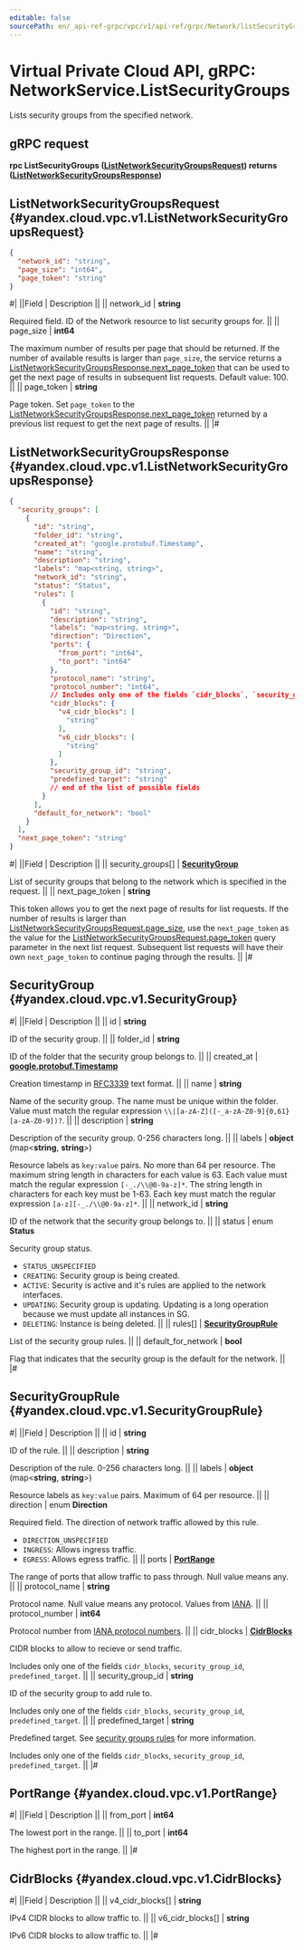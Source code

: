 ```yaml
---
editable: false
sourcePath: en/_api-ref-grpc/vpc/v1/api-ref/grpc/Network/listSecurityGroups.md
---
```


# Virtual Private Cloud API, gRPC: NetworkService.ListSecurityGroups

Lists security groups from the specified network.

## gRPC request

**rpc ListSecurityGroups ([ListNetworkSecurityGroupsRequest](#yandex.cloud.vpc.v1.ListNetworkSecurityGroupsRequest)) returns ([ListNetworkSecurityGroupsResponse](#yandex.cloud.vpc.v1.ListNetworkSecurityGroupsResponse))**

## ListNetworkSecurityGroupsRequest {#yandex.cloud.vpc.v1.ListNetworkSecurityGroupsRequest}

```json
{
  "network_id": "string",
  "page_size": "int64",
  "page_token": "string"
}
```

#|
||Field | Description ||
|| network_id | **string**

Required field. ID of the Network resource to list security groups for. ||
|| page_size | **int64**

The maximum number of results per page that should be returned. If the number of available
results is larger than `page_size`,
the service returns a [ListNetworkSecurityGroupsResponse.next_page_token](#yandex.cloud.vpc.v1.ListNetworkSecurityGroupsResponse)
that can be used to get the next page of results in subsequent list requests. Default value: 100. ||
|| page_token | **string**

Page token. Set `page_token`
to the [ListNetworkSecurityGroupsResponse.next_page_token](#yandex.cloud.vpc.v1.ListNetworkSecurityGroupsResponse)
returned by a previous list request to get the next page of results. ||
|#

## ListNetworkSecurityGroupsResponse {#yandex.cloud.vpc.v1.ListNetworkSecurityGroupsResponse}

```json
{
  "security_groups": [
    {
      "id": "string",
      "folder_id": "string",
      "created_at": "google.protobuf.Timestamp",
      "name": "string",
      "description": "string",
      "labels": "map<string, string>",
      "network_id": "string",
      "status": "Status",
      "rules": [
        {
          "id": "string",
          "description": "string",
          "labels": "map<string, string>",
          "direction": "Direction",
          "ports": {
            "from_port": "int64",
            "to_port": "int64"
          },
          "protocol_name": "string",
          "protocol_number": "int64",
          // Includes only one of the fields `cidr_blocks`, `security_group_id`, `predefined_target`
          "cidr_blocks": {
            "v4_cidr_blocks": [
              "string"
            ],
            "v6_cidr_blocks": [
              "string"
            ]
          },
          "security_group_id": "string",
          "predefined_target": "string"
          // end of the list of possible fields
        }
      ],
      "default_for_network": "bool"
    }
  ],
  "next_page_token": "string"
}
```

#|
||Field | Description ||
|| security_groups[] | **[SecurityGroup](#yandex.cloud.vpc.v1.SecurityGroup)**

List of security groups that belong to the network which is specified in the request. ||
|| next_page_token | **string**

This token allows you to get the next page of results for list requests. If the number of results
is larger than [ListNetworkSecurityGroupsRequest.page_size](#yandex.cloud.vpc.v1.ListNetworkSecurityGroupsRequest), use
the `next_page_token` as the value
for the [ListNetworkSecurityGroupsRequest.page_token](#yandex.cloud.vpc.v1.ListNetworkSecurityGroupsRequest) query parameter
in the next list request. Subsequent list requests will have their own
`next_page_token` to continue paging through the results. ||
|#

## SecurityGroup {#yandex.cloud.vpc.v1.SecurityGroup}

#|
||Field | Description ||
|| id | **string**

ID of the security group. ||
|| folder_id | **string**

ID of the folder that the security group belongs to. ||
|| created_at | **[google.protobuf.Timestamp](https://developers.google.com/protocol-buffers/docs/reference/google.protobuf#timestamp)**

Creation timestamp in [RFC3339](https://www.ietf.org/rfc/rfc3339.txt) text format. ||
|| name | **string**

Name of the security group.
The name must be unique within the folder.
Value must match the regular expression ``\\|[a-zA-Z]([-_a-zA-Z0-9]{0,61}[a-zA-Z0-9])?``. ||
|| description | **string**

Description of the security group. 0-256 characters long. ||
|| labels | **object** (map<**string**, **string**>)

Resource labels as `key:value` pairs.
No more than 64 per resource.
The maximum string length in characters for each value is 63.
Each value must match the regular expression `[-_./\\@0-9a-z]*`.
The string length in characters for each key must be 1-63.
Each key must match the regular expression `[a-z][-_./\\@0-9a-z]*`. ||
|| network_id | **string**

ID of the network that the security group belongs to. ||
|| status | enum **Status**

Security group status.

- `STATUS_UNSPECIFIED`
- `CREATING`: Security group is being created.
- `ACTIVE`: Security is active and it's rules are applied to the network interfaces.
- `UPDATING`: Security group is updating. Updating is a long operation because we must update all instances in SG.
- `DELETING`: Instance is being deleted. ||
|| rules[] | **[SecurityGroupRule](#yandex.cloud.vpc.v1.SecurityGroupRule)**

List of the security group rules. ||
|| default_for_network | **bool**

Flag that indicates that the security group is the default for the network. ||
|#

## SecurityGroupRule {#yandex.cloud.vpc.v1.SecurityGroupRule}

#|
||Field | Description ||
|| id | **string**

ID of the rule. ||
|| description | **string**

Description of the rule. 0-256 characters long. ||
|| labels | **object** (map<**string**, **string**>)

Resource labels as `` key:value `` pairs. Maximum of 64 per resource. ||
|| direction | enum **Direction**

Required field. The direction of network traffic allowed by this rule.

- `DIRECTION_UNSPECIFIED`
- `INGRESS`: Allows ingress traffic.
- `EGRESS`: Allows egress traffic. ||
|| ports | **[PortRange](#yandex.cloud.vpc.v1.PortRange)**

The range of ports that allow traffic to pass through. Null value means any. ||
|| protocol_name | **string**

Protocol name. Null value means any protocol.
Values from [IANA](https://www.iana.org/assignments/protocol-numbers/protocol-numbers.xhtml). ||
|| protocol_number | **int64**

Protocol number from [IANA protocol numbers](https://www.iana.org/assignments/protocol-numbers/protocol-numbers.xhtml). ||
|| cidr_blocks | **[CidrBlocks](#yandex.cloud.vpc.v1.CidrBlocks)**

CIDR blocks to allow to recieve or send traffic.

Includes only one of the fields `cidr_blocks`, `security_group_id`, `predefined_target`. ||
|| security_group_id | **string**

ID of the security group to add rule to.

Includes only one of the fields `cidr_blocks`, `security_group_id`, `predefined_target`. ||
|| predefined_target | **string**

Predefined target. See [security groups rules](/docs/vpc/concepts/security-groups#security-groups-rules) for more information.

Includes only one of the fields `cidr_blocks`, `security_group_id`, `predefined_target`. ||
|#

## PortRange {#yandex.cloud.vpc.v1.PortRange}

#|
||Field | Description ||
|| from_port | **int64**

The lowest port in the range. ||
|| to_port | **int64**

The highest port in the range. ||
|#

## CidrBlocks {#yandex.cloud.vpc.v1.CidrBlocks}

#|
||Field | Description ||
|| v4_cidr_blocks[] | **string**

IPv4 CIDR blocks to allow traffic to. ||
|| v6_cidr_blocks[] | **string**

IPv6 CIDR blocks to allow traffic to. ||
|#